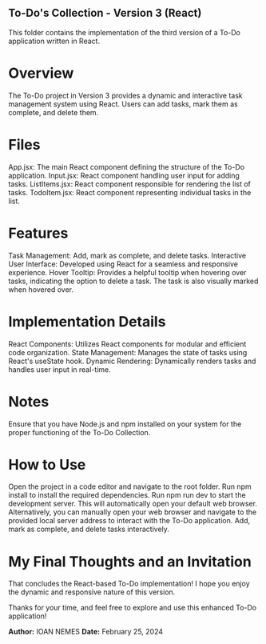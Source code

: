 ## To-Do's Collection - Version 3 (React)

This folder contains the implementation of the third version of a To-Do application written in React.

# Overview
The To-Do project in Version 3 provides a dynamic and interactive task management system using React. Users can add tasks, mark them as complete, and delete them.

# Files
App.jsx: The main React component defining the structure of the To-Do application.
Input.jsx: React component handling user input for adding tasks.
ListItems.jsx: React component responsible for rendering the list of tasks.
TodoItem.jsx: React component representing individual tasks in the list.

# Features
Task Management: Add, mark as complete, and delete tasks.
Interactive User Interface: Developed using React for a seamless and responsive experience.
Hover Tooltip: Provides a helpful tooltip when hovering over tasks, indicating the option to delete a task. The task is also visually marked when hovered over.

# Implementation Details
React Components: Utilizes React components for modular and efficient code organization.
State Management: Manages the state of tasks using React's useState hook.
Dynamic Rendering: Dynamically renders tasks and handles user input in real-time.

# Notes
Ensure that you have Node.js and npm installed on your system for the proper functioning of the To-Do Collection.

# How to Use
Open the project in a code editor and navigate to the root folder.
Run npm install to install the required dependencies.
Run npm run dev to start the development server. This will automatically open your default web browser.
Alternatively, you can manually open your web browser and navigate to the provided local server address to interact with the To-Do application.
Add, mark as complete, and delete tasks interactively.

# My Final Thoughts and an Invitation
That concludes the React-based To-Do implementation! I hope you enjoy the dynamic and responsive nature of this version.

Thanks for your time, and feel free to explore and use this enhanced To-Do application!

**Author:** IOAN NEMES
**Date:** February 25, 2024
